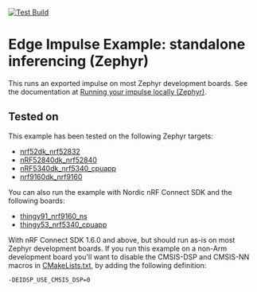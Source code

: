 [![Test Build](https://github.com/edgeimpulse/example-standalone-inferencing-zephyr/actions/workflows/test-build.yml/badge.svg?branch=master)](https://github.com/edgeimpulse/example-standalone-inferencing-zephyr/actions/workflows/test-build.yml)
# Edge Impulse Example: standalone inferencing (Zephyr)

This runs an exported impulse on most Zephyr development boards. See the documentation at [Running your impulse locally (Zephyr)](https://docs.edgeimpulse.com/docs/running-your-impulse-locally-zephyr).

## Tested on

This example has been tested on the following Zephyr targets:

* [nrf52dk_nrf52832](https://docs.zephyrproject.org/latest/boards/arm/nrf52dk_nrf52832/doc/index.html)
* [nRF52840dk_nrf52840](https://docs.zephyrproject.org/latest/boards/arm/nrf52840dk_nrf52840/doc/index.html)
* [nRF5340dk_nrf5340_cpuapp](https://docs.zephyrproject.org/latest/boards/arm/nrf5340dk_nrf5340/doc/index.html)
* [nrf9160dk_nrf9160](https://docs.zephyrproject.org/latest/boards/arm/nrf9160dk_nrf9160/doc/index.html)

You can also run the example with Nordic nRF Connect SDK and the following boards:
* [thingy91_nrf9160_ns](https://developer.nordicsemi.com/nRF_Connect_SDK/doc/latest/nrf/working_with_nrf/nrf91/thingy91.html#building-and-programming-from-the-source-code)
* [thingy53_nrf5340_cpuapp](https://developer.nordicsemi.com/nRF_Connect_SDK/doc/latest/nrf/working_with_nrf/nrf53/thingy53.html#building-and-programming-from-the-source-code)

With nRF Connect SDK 1.6.0 and above, but should run as-is on most Zephyr development boards. If you run this example on a non-Arm development board you'll want to disable the CMSIS-DSP and CMSIS-NN macros in [CMakeLists.txt](CMakeLists.txt), by adding the following definition:

```
-DEIDSP_USE_CMSIS_DSP=0
```
